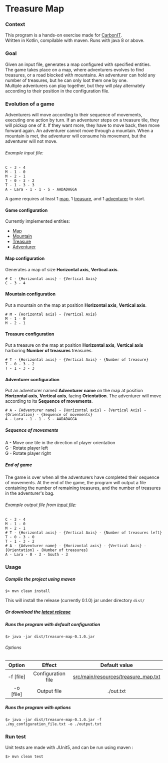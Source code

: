 # Treasure Map

### Context
This program is a hands-on exercise made for [CarbonIT](http://carbon-it.fr/).\
Written in Kotlin, compilable with maven. Runs with java 8 or above.

### Goal
Given an input file, generates a map configured with specified entities.\
The game takes place on a map, where adventurers evolves to find treasures, or a road blocked with mountains.
An adventurer can hold any number of treasures, but he can only loot them one by one.\
Multiple adventurers can play together, but they will play alternately according to their position in the configuration file.

### Evolution of a game
Adventurers will move according to their sequence of movements, executing one action by turn.
If an adventurer steps on a treasure tile, they will pickup one of it. If they want more, they have to move back, then move forward again.
An adventurer cannot move through a mountain. When a mountain is met, the adventurer will consume his movement, but the adventurer will not move.

###### Example input file:
```
C​ - 3 - 4
M​ - 1 - 0
M​ - 2 - 1
T​ - 0 - 3 - 2
T​ - 1 - 3 - 3
A​ - Lara - 1 - 1 - S - AADADAGGA
```
A game requires at least 1 [map](#map-configuration), 1 [treasure](#treasure-configuration), and 1 [adventurer](#adventurer-configuration) to start.

#### Game configuration 
Currently implemented entities:
* [Map](#map-configuration)
* [Mountain](#mountain-configuration)
* [Treasure](#treasure-configuration)
* [Adventurer](#adventurer-configuration)

#### Map configuration
Generates a map of size **Horizontal axis**, **Vertical axis**.
```
# C - {Horizontal axis} - {Vertical Axis}
C​ - 3 - 4
```
#### Mountain configuration
Put a mountain on the map at position **Horizontal axis**, **Vertical axis**.
```
# M - {Horizontal axis} - {Vertical Axis}
M - 1 - 0
M​ - 2 - 1
```
#### Treasure configuration
Put a treasure on the map at position **Horizontal axis**, **Vertical axis** harboring **Number of treasures** treasures.
```
# T - {Horizontal axis} - {Vertical Axis} - {Number of treasure}
T​ - 0 - 3 - 2
T​ - 1 - 3 - 3
```
#### Adventurer configuration
Put an adventurer named **Adventurer name** on the map at position **Horizontal axis**, **Vertical axis**, facing **Orientation**.
The adventurer will move according to its **Sequence of movements**.
```
# A - {Adventurer name} - {Horizontal axis} - {Vertical Axis} - {Orientation} - {Sequence of movements}
A​ - Lara - 1 - 1 - S - AADADAGGA
```
##### Sequence of movements
A - Move one tile in the direction of player orientation\
G - Rotate player left\
G - Rotate player right


##### End of game
The game is over when all the adventurers have completed their sequence of movements.
At the end of the game, the program will output a file containing the number of remaining treasures, and the number of treasures in the adventurer's bag.
###### Example output file from [input file](#example-input-file):
```
C - 3 - 4
M - 1 - 0
M - 2 - 1
# T - {Horizontal axis} - {Vertical Axis} - {Number of treasures left}
T - 0 - 3 - 0
T - 1 - 3 - 2
# A - {Adventurer name} - {Horizontal axis} - {Vertical Axis} - {Orientation} - {Number of treasures}
A - Lara - 0 - 3 - South - 3
```

### Usage

##### Compile the project using maven
```shell script
$> mvn clean install
```
This will install the release (currently 0.1.0) jar under directory `dist/`

##### Or download the [latest release](https://github.com/rimokhy/treasure_map/releases/download/0.1.0/treasure-map-0.1.0.jar)

##### Runs the program with default configuration
```shell script
$> java -jar dist/treasure-map-0.1.0.jar
```
###### Options
|   Option    |     Effect     |   Default value    |
| :------------: | :-------------: | :-------------: |
|   -f [file]    |     Configuration file     |        [src/main/resources/treasure_map.txt](./src/main/resources/treasure_map.txt) |
|   -o [file]   |     Output file     |       ./out.txt |
##### Runs the program with options
```shell script
$> java -jar dist/treasure-map-0.1.0.jar -f ./my_configuration_file.txt -o ./output.txt
```

### Run test
Unit tests are made with JUnit5, and can be run using maven :
```
$> mvn clean test
```
